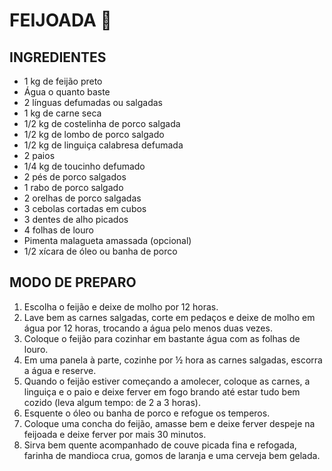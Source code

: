 # FEIJOADA :poultry_leg:

## INGREDIENTES

- 1 kg de feijão preto
- Água o quanto baste
- 2 línguas defumadas ou salgadas
- 1 kg de carne seca
- 1/2 kg de costelinha de porco salgada
- 1/2 kg de lombo de porco salgado
- 1/2 kg de linguiça calabresa defumada
- 2 paios
- 1/4 kg de toucinho defumado
- 2 pés de porco salgados
- 1 rabo de porco salgado
- 2 orelhas de porco salgadas
- 3 cebolas cortadas em cubos
- 3 dentes de alho picados
- 4 folhas de louro
- Pimenta malagueta amassada (opcional)
- 1/2 xícara de óleo ou banha de porco



## MODO DE PREPARO 

1. Escolha o feijão e deixe de molho por 12 horas.
2. Lave bem as carnes salgadas, corte em pedaços e deixe de molho em água por 12 horas, trocando a água pelo menos duas vezes.
3. Coloque o feijão para cozinhar em bastante água com as folhas de louro.
4. Em uma panela à parte, cozinhe por ½ hora as carnes salgadas, escorra a água e reserve.
5. Quando o feijão estiver começando a amolecer, coloque as carnes, a linguiça e o paio e deixe ferver em fogo brando até estar tudo bem cozido (leva algum tempo: de 2 a 3 horas).
6. Esquente o óleo ou banha de porco e refogue os temperos.
7. Coloque uma concha do feijão, amasse bem e deixe ferver despeje na feijoada e deixe ferver por mais 30 minutos.
8. Sirva bem quente acompanhado de couve picada fina e refogada, farinha de mandioca crua, gomos de laranja e uma cerveja bem gelada.

 





